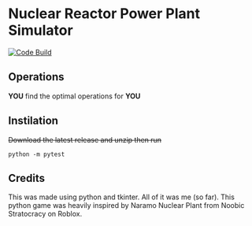 # Nuclear Reactor Power Plant Simulator
[![Code Build](https://github.com/Rycunn904/Nuclear_Reactor_Power_Plant_Simulator/actions/workflows/python-app.yml/badge.svg?event=push)](https://github.com/Rycunn904/Nuclear_Reactor_Power_Plant_Simulator/actions/workflows/python-app.yml)
## Operations
**YOU** find the optimal operations for **YOU**

## Instilation
~~Download the latest release and unzip then run~~
```console
python -m pytest
```

## Credits
This was made using python and tkinter. All of it was me (so far). This python game was heavily inspired by Naramo Nuclear Plant from Noobic Stratocracy on Roblox.
